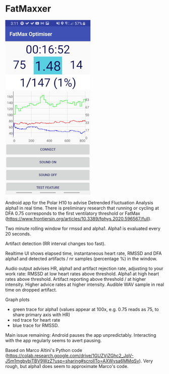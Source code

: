 # FatMaxxer

![Screenshot](https://raw.githubusercontent.com/IanPeake/FatMaxxer/main/Screenshot_20210606-151127_FatMax%20Optimiser_downscale.jpg)

Android app for the Polar H10 to advise Detrended Fluctuation Analysis alpha1 in real time.
There is preliminary research that running or cycling at DFA 0.75 corresponds to the first ventilatory threshold or FatMax
(https://www.frontiersin.org/articles/10.3389/fphys.2020.596567/full).

Two minute rolling window for rmssd and alpha1. Alpha1 is evaluated every 20 seconds.

Artifact detection (RR interval changes too fast).

Realtime UI shows elapsed time, instantaneous heart rate, RMSSD and DFA alpha1 and detected artifacts / nr samples (percentage %) in the window.

Audio output advises HR, alpha1 and artifact rejection rate, adjusting to your work rate:
RMSSD at low heart rates above threshold.
Alpha1 at high heart rates above threshold.
Artifact reporting above threshold / at higher intensity.
Higher advice rates at higher intensity.
Audible WAV sample in real time on dropped artifact.

Graph plots
- green trace for alpha1 (values appear at 100x, e.g. 0.75 reads as 75, to share primary axis with HR)
- red trace for heart rate
- blue trace for RMSSD.

Main issue remaining: Android pauses the app unpredictably. Interacting with the app regularly seems to avert pausing.

Based on Marco Altini's Python code
(https://colab.research.google.com/drive/1GUZVjZGhc2_JqV-J5m1mgbvbiTBV9WzZ?usp=sharing#scrollTo=AXWvsa6MMqSv).
Very rough, but alpha1 does seem to approximate Marco's code.
